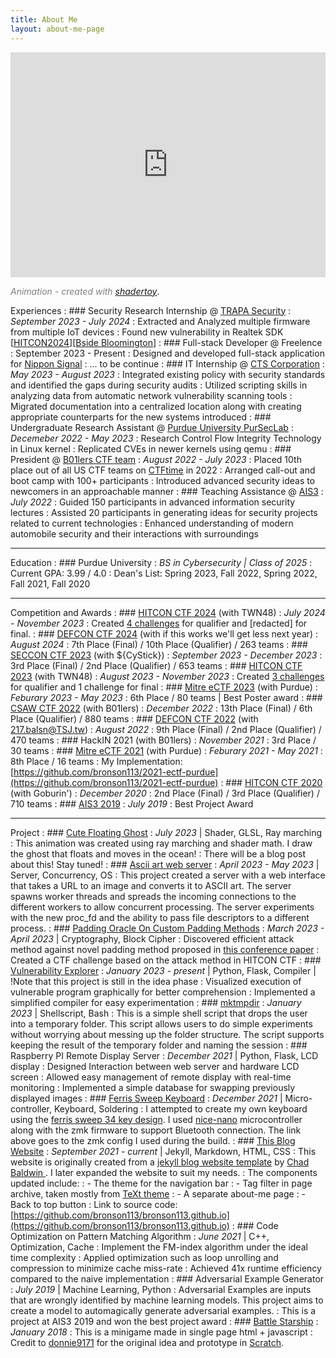 ```yaml
---
title: About Me
layout: about-me-page
---
```


<iframe width="100%" height="360" frameborder="0" src="https://www.shadertoy.com/embed/cdBcWV?gui=false&paused=false&muted=false" allowfullscreen></iframe>

<span style="color:grey">*Animation - created with [shadertoy](https://www.shadertoy.com/view/cdBcWV)*</span>.


Experiences
: ### Security Research Internship @ [TRAPA Security](https://trapa.tw/)
: *September 2023 - July 2024*
: Extracted and Analyzed multiple firmware from multiple IoT devices
: Found new vulnerability in Realtek SDK \[[HITCON2024](https://hitcon.org/2024/CMT/agenda/44dc04b6-933f-4418-baee-ff8e3d3f5981/)\]\[[Bside Bloomington](https://bsidesbloomington.org/schedule)\]
: ### Full-stack Developer @ Freelence
: September 2023 - Present
: Designed and developed full-stack application for [Nippon Signal](https://www.signal.co.jp/)
: ... to be continue
: ### IT Internship @ [CTS Corporation](https://www.ctscorp.com/)
: *May 2023 - August 2023*
: Integrated existing policy with security standards and identified the gaps during security audits
: Utilized scripting skills in analyzing data from automatic network vulnerability scanning tools
: Migrated documentation into a centralized location along with creating appropriate counterparts for the new systems introduced
: ### Undergraduate Research Assistant @ [Purdue University PurSecLab](https://pursec.cs.purdue.edu/)
: *Decemeber 2022 - May 2023*
: Research Control Flow Integrity Technology in Linux kernel 
: Replicated CVEs in newer kernels using qemu
: ### President @ [B01lers CTF team](https://b01lers.com/)
: *August 2022 - July 2023*
: Placed 10th place out of all US CTF teams on [CTFtime](https://ctftime.org/team/11464) in 2022
: Arranged call-out and boot camp with 100+ participants
: Introduced advanced security ideas to newcomers in an approachable manner
: ### Teaching Assistance @ [AIS3](https://ais3.org/)
: *July 2022*
: Guided 150 participants in advanced information security lectures
: Assisted 20 participants in generating ideas for security projects related to current technologies
: Enhanced understanding of modern automobile security and their interactions with surroundings

---

Education
: ### Purdue University
: *BS in Cybersecurity \| Class of 2025*
: Current GPA: 3.99 / 4.0
: Dean's List: Spring 2023, Fall 2022, Spring 2022, Fall 2021, Fall 2020

---

Competition and Awards
: ### [HITCON CTF 2024](https://ctf2024.hitcon.org) (with TWN48)
: *July 2024 - November 2023*
: Created [4 challenges](https://github.com/bronson113/My_CTF_Challenges/tree/main/HITCON%20CTF%202024) for qualifier and [redacted] for final.
: ### [DEFCON CTF 2024](https://defcon.org/)  (with if this works we'll get less next year) 
: *August 2024* 
: 7th Place (Final) / 10th Place (Qualifier) / 263 teams
: ### [SECCON CTF 2023](https://ctf.seccon.jp/) (with ${CyStick})
: *September 2023 - December 2023*
: 3rd Place (Final) / 2nd Place (Qualifier) / 653 teams
: ### [HITCON CTF 2023](https://hitcon.org/2023/carnival/CTF/) (with TWN48)
: *August 2023 - November 2023*
: Created [3 challenges](https://github.com/bronson113/My_CTF_Challenges/tree/main/HITCON%20CTF%202023) for qualifier and 1 challenge for final 
: ### [Mitre eCTF 2023](https://ectf.mitre.org/) (with Purdue)
: *Feburary 2023 - May 2023*
: 6th Place /  80 teams \| Best Poster award
: ### [CSAW CTF 2022](https://www.csaw.io/ctf) (with B01lers)
: *December 2022*
: 13th Place (Final) / 6th Place (Qualifier) / 880 teams
: ### [DEFCON CTF 2022](https://defcon.org/)  (with 217.balsn@TSJ.tw) 
: *August 2022* 
: 9th Place (Final) / 2nd Place (Qualifier) / 470 teams
: ### HackIN 2021 (with B01lers)
: *November 2021*
: 3rd Place / 30 teams
: ### [Mitre eCTF 2021](https://ectf.mitre.org/) (with Purdue)
: *Feburary 2021 - May 2021*
: 8th Place /  16 teams 
: My Implementation: [https://github.com/bronson113/2021-ectf-purdue](https://github.com/bronson113/2021-ectf-purdue)
: ### [HITCON CTF 2020](https://ctf.hitcon.org)  (with Goburin\') 
: *December 2020* 
: 2nd Place (Final) / 3rd Place (Qualifier) / 710 teams
: ### [AIS3 2019](https://ais3.org/)
: *July 2019*
: Best Project Award


---


Project
: ### [Cute Floating Ghost](https://www.shadertoy.com/view/cdSBWV)
: *July 2023* \| Shader, GLSL, Ray marching
: This animation was created using ray marching and shader math. I draw the ghost that floats and moves in the ocean!
: There will be a blog post about this! Stay tuned!
: ### [Ascii art web server](https://github.com/bronson113/ascii_art_web_server)
: *April 2023 - May 2023* \| Server, Concurrency, OS 
: This project created a server with a web interface that takes a URL to an image and converts it to ASCII art. The server spawns worker threads and spreads the incoming connections to the different workers to allow concurrent processing. The server experiments with the new proc_fd and the ability to pass file descriptors to a different process. 
: ### [Padding Oracle On Custom Padding Methods](/2023/09/08/hitconctf-2023-careless-padding.html)
: *March 2023 - April 2023*  \| Cryptography, Block Cipher
: Discovered efficient attack method against novel padding method proposed in [this conference paper](https://link.springer.com/chapter/10.1007/978-3-319-30840-1_21)
: Created a CTF challenge based on the attack method in HITCON CTF
: ### [Vulnerability Explorer](https://github.com/bronson113/vuln_visualizer)
: *January 2023 - present*   \|  Python, Flask, Compiler \| !Note that this project is still in the idea phase 
: Visualized execution of vulnerable program graphically for better comprehension
: Implemented a simplified compiler for easy experimentation
: ### [mktmpdir](https://github.com/bronson113/mktmpdir)
: *January 2023* \| Shellscript, Bash
: This is a simple shell script that drops the user into a temporary folder. This script allows users to do simple experiments without worrying about messing up the folder structure. The script supports keeping the result of the temporary folder and naming the session
: ### Raspberry PI Remote Display Server
: *December 2021* \| Python, Flask, LCD display
: Designed Interaction between web server and hardware LCD screen
: Allowed easy management of remote display with real-time monitoring
: Implemented a simple database for swapping previously displayed images
: ### [Ferris Sweep Keyboard](https://github.com/bronson113/zmk-config)
: *December 2021* \| Micro-controller, Keyboard, Soldering
: I attempted to create my own keyboard using the [ferris sweep 34 key design](https://github.com/davidphilipbarr/Sweep). I used [nice-nano](https://nicekeyboards.com/nice-nano/) microcontroller along with the zmk firmware to support Bluetooth connection. The link above goes to the zmk config I used during the build.
: ### [This Blog Website](/)
: *September 2021 - current* \| Jekyll, Markdown, HTML, CSS
: This website is originally created from a [jekyll blog website template](https://chadbaldwin.net/2021/03/14/how-to-build-a-sql-blog.html) by [Chad Baldwin ](https://github.com/chadbaldwin). I later expanded the website to suit my needs. 
: The components updated include:
: - The theme for the navigation bar
: - Tag filter in page archive, taken mostly from [TeXt theme](https://github.com/kitian616/jekyll-TeXt-theme)
: - A separate about-me page
: - Back to top button
: Link to source code: [https://github.com/bronson113/bronson113.github.io](https://github.com/bronson113/bronson113.github.io)
: ### Code Optimization on Pattern Matching Algorithm
: *June 2021* \| C++, Optimization, Cache
: Implement the FM-index algorithm under the ideal time complexity
: Applied optimization such as loop unrolling and compression to minimize cache miss-rate
: Achieved 41x runtime efficiency compared to the naive implementation
: ### Adversarial Example Generator
: *July 2019* \| Machine Learning, Python
: Adversarial Examples are inputs that are wrongly identified by machine learning models. This project aims to create a model to automagically generate adversarial examples. 
: This is a project at AIS3 2019 and won the best project award
: ### [Battle Starship](https://bronson113.github.io/battlestarship/)
:  *January 2018*
: This is a minigame made in single page html + javascript
: Credit to [donnie9171](https://scratch.mit.edu/users/donnie9171/) for the original idea and prototype in [Scratch](https://scratch.mit.edu/projects/160599153/).
